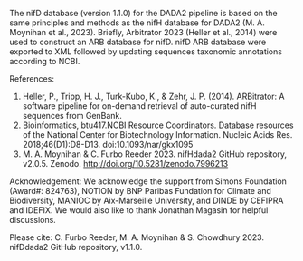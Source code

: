 The nifD database (version 1.1.0) for the DADA2 pipeline is based on the same principles and methods as the nifH database for DADA2 (M. A. Moynihan et al., 2023). Briefly, Arbitrator 2023 (Heller et al., 2014) were used to construct an ARB database for nifD. nifD ARB database were exported to XML followed by updating sequences taxonomic annotations according to NCBI.

References:
1) Heller, P., Tripp, H. J., Turk-Kubo, K., & Zehr, J. P. (2014). ARBitrator: A software pipeline for on-demand retrieval of auto-curated nifH sequences from GenBank. 
2) Bioinformatics, btu417.NCBI Resource Coordinators. Database resources of the National Center for Biotechnology Information. Nucleic Acids Res. 2018;46(D1):D8-D13. doi:10.1093/nar/gkx1095
3) M. A. Moynihan & C. Furbo Reeder 2023. nifHdada2 GitHub repository, v2.0.5. Zenodo. http://doi.org/10.5281/zenodo.7996213

Acknowledgement:
We acknowledge the support from Simons Foundation (Award#: 824763), NOTION by BNP Paribas Fundation for Climate and Biodiversity, MANIOC by Aix-Marseille University, and DINDE by CEFIPRA and IDEFIX. We would also like to thank Jonathan Magasin for helpful discussions.

Please cite:
C. Furbo Reeder, M. A. Moynihan & S. Chowdhury  2023. nifDdada2 GitHub repository, v1.1.0.




